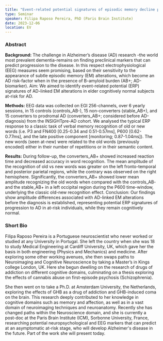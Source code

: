 ```yaml
---
title: "Event-related potential signatures of episodic memory decline predicting progression to Alzheimer's disease in asymptomatic at-risk subjects: a longitudinal study"
type: Seminar
speaker: Filipa Raposo Pereira, PhD (Paris Brain Institute)
date: 2023-12-06
location: EV
---
```



### Abstract 

**Background:**
 The challenge in Alzheimer’s disease (AD) research -the world most prevalent dementia-remains on finding preclinical markers that can predict progression to the disease. In this respect electrophysiological (EEG) measures seem promising, based on their sensitivity to the appearance of subtle episodic memory (EM) alterations, which become an AD risk-factor when in the presence of B-amyloid burden (AB+; AD-biomarker). Aim: We aimed to identify event-related potential (ERP) signatures of AD-linked EM alterations in elder cognitively normal subjects at-risk for AD. 

**Methods:**
 EEG data was collected on EGI 256-channels, over 6 yearly sessions, in 15 controls (controls_AB-), 15 non-converters (stable_AB+), and 15 converters to prodromal AD (converters_AB+; considered before AD-diagnosis) from the INSIGHTpre-AD cohort. We analysed the typical ERP response to a classic task of verbal memory recognition of old or new words (i.e. P3 and FN400 [0.25-0.34 and 0.51-0.57ms], P600 [0.62-0.77ms], and the late positive component [monitoring; 0.87-1.04ms]). The new words (seen at-new) were related to the old words (previously encoded) either in their number of repetitions or in their semantic content. 

**Results:** 
During follow-up, the converters_AB+ showed increased reaction time and decreased accuracy in word recognition. The mean amplitude of the recognition of old vs new words was greater on the left fronto-temporal and posterior parietal regions, while the contrary was observed on the right hemisphere. Significantly, the converters_AB+ showed lower mean amplitude recognizing the old words when compared with the controls_AB- and the stable_AB+ in a left occipital region during the P600 time-window, underlying the classic old-new recognition effect.  Conclusion: Our findings show amplitude differences associated with AD-linked EM alterations before the diagnosis is established, representing potential ERP signatures of progression to AD in at-risk individuals, while they remain cognitively normal.  


### Short Bio

Filipa Raposo Pereira is a Portuguese neuroscientist who never worked or studied at any University in Portugal. She left the country when she was 18 to study Medical Engineering at Cardiff University, UK, which gave her the basis in both engineering (Physics and Mechanics) and medicine.
After exploring some other working avenues, she then swaps paths to Neuroimaging and Cognitive Neuroscience by taking a Master’s in Kings college London, UK. Here she begun dwelling on the research of drugs of addiction on different cognitive domains, culminating on a thesis exploring the effects of cannabis abuse on first-episode psychosis (Schizophrenia).

She then went on to take a Ph.D. at Amsterdam University, the Netherlands, exploring the effects of GHB as a drug of addiction and GHB-induced coma on the brain. This research deeply contributed to her knowledge in cognitive domains such as memory and affection, as well as in a vast domain of neuroimaging techniques and neuroanatomy.
Recently she has changed paths within the Neuroscience domain, and she is currently a post-doc at the Paris Brain Institute (ICM), Sorbonne University, France, researching potential neuropsychological and EEG markers that can predict at an asymptomatic at-risk stage, who will develop Alzheimer's disease in the future. Part of the work she will present today.